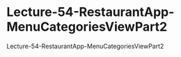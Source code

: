 # Lecture-54-RestaurantApp-MenuCategoriesViewPart2
Lecture-54-RestaurantApp-MenuCategoriesViewPart2
